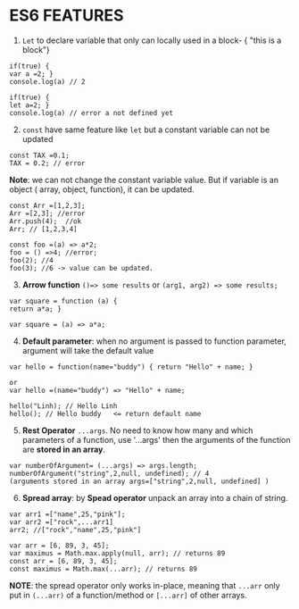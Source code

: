# ES6 FEATURES 


1. `Let` to declare variable that only can locally used in a block- { "this is a block"}

```
if(true) {
var a =2; }
console.log(a) // 2

if(true) {
let a=2; }
console.log(a) // error a not defined yet
```

2. `const` have same feature like `let` but a constant variable can not be updated

```
const TAX =0.1;
TAX = 0.2; // error
```

**Note**: we can not change the constant variable value. But if variable is an object ( array, object, function), it can be updated. 
```
const Arr =[1,2,3];
Arr =[2,3]; //error
Arr.push(4);  //ok
Arr; // [1,2,3,4]

const foo =(a) => a*2;
foo = () =>4; //error;
foo(2); //4
foo(3); //6 -> value can be updated.
```

3. **Arrow function** `()=> some results` or `(arg1, arg2) => some results;`

```
var square = function (a) {
return a*a; }

var square = (a) => a*a;
```

4. **Default parameter**: when no argument is passed to function parameter, argument will take the default value

```
var hello = function(name="buddy") { return "Hello" + name; }

or 
var hello =(name="buddy") => "Hello" + name;

hello("Linh); // Hello Linh
hello(); // Hello buddy   <= return default name
```
5. **Rest Operator** `...args`. No need to know how many and which parameters of a function, use '...args' then the arguments of the function are **stored in an array**.

```
var numberOfArgument= (...args) => args.length;
numberOfArgument("string",2,null, undefined); // 4   
(arguments stored in an array args=["string",2,null, undefined] )
```

6. **Spread array**: by **Spead operator** unpack an array into a chain of string. 
```
var arr1 =["name",25,"pink"];
var arr2 =["rock",...arr1] 
arr2; //["rock","name",25,"pink"]

var arr = [6, 89, 3, 45];
var maximus = Math.max.apply(null, arr); // returns 89
const arr = [6, 89, 3, 45];
const maximus = Math.max(...arr); // returns 89
```
**NOTE**: the spread operator only works in-place, meaning that `...arr` only put in `(...arr)` of a function/method or `[...arr]` of other arrays.

